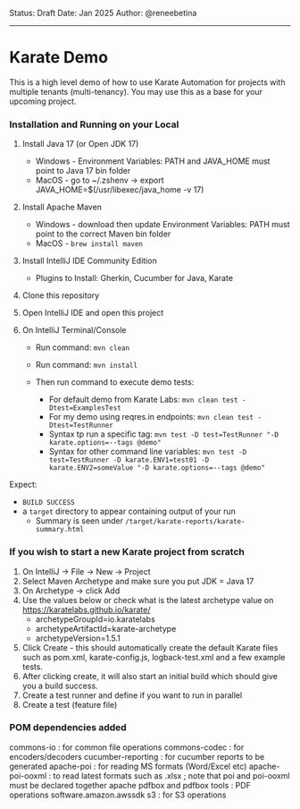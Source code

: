 Status: Draft
Date: Jan 2025
Author: @reneebetina

---
# Karate Demo
This is a high level demo of how to use Karate Automation for projects with multiple tenants (multi-tenancy).
You may use this as a base for your upcoming project.


### Installation and Running on your Local
1. Install Java 17 (or Open JDK 17)
   * Windows - Environment Variables: PATH and JAVA_HOME must point to Java 17 bin folder
   * MacOS - go to ~/.zshenv   -> export JAVA_HOME=$(/usr/libexec/java_home -v 17)
2. Install Apache Maven
   * Windows - download then update Environment Variables: PATH must point to the correct Maven bin folder
   * MacOS - `brew install maven`
3. Install IntelliJ IDE Community Edition
   * Plugins to Install: Gherkin, Cucumber for Java, Karate
4. Clone this repository
5. Open IntelliJ IDE and open this project

6. On IntelliJ Terminal/Console
    * Run command: `mvn clean`
    * Run command: `mvn install`

    * Then run command to execute demo tests:
      *  For default demo from Karate Labs: `mvn clean test -Dtest=ExamplesTest`
      *  For my demo using reqres.in endpoints: `mvn clean test -Dtest=TestRunner`
      *  Syntax tp run a specific tag: `mvn test -D test=TestRunner "-D karate.options=--tags @demo"`
      * Syntax for other command line variables: `mvn test -D test=TestRunner -D karate.ENV1=test01 -D karate.ENV2=someValue "-D karate.options=--tags @demo"`

  Expect:
   * ``BUILD SUCCESS``
   * a `target` directory to appear containing output of your run
       * Summary is seen under ```/target/karate-reports/karate-summary.html```


   
### If you wish to start a new Karate project from scratch
1. On IntelliJ -> File -> New -> Project
2. Select Maven Archetype and make sure you put JDK = Java 17
3. On Archetype -> click Add
4. Use the values below or check what is the latest archetype value on https://karatelabs.github.io/karate/
      * archetypeGroupId=io.karatelabs 
      * archetypeArtifactId=karate-archetype
      * archetypeVersion=1.5.1
5. Click Create - this should automatically create the default Karate files such as pom.xml, karate-config.js, logback-test.xml
and a few example tests.
7. After clicking create, it will also start an initial build which should give you a build success.
8. Create a test runner and define if you want to run in parallel
9. Create a test (feature file)


### POM dependencies added
commons-io : for common file operations
commons-codec : for encoders/decoders
cucumber-reporting : for cucumber reports to be generated
apache-poi : for reading MS formats (Word/Excel etc)
apache-poi-ooxml : to read latest formats such as .xlsx ; note that poi and poi-ooxml must be declared together
apache pdfbox and pdfbox tools : PDF operations
software.amazon.awssdk s3 : for S3 operations